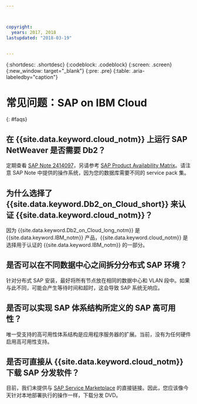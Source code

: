 ```yaml
---



copyright:
  years: 2017, 2018
lastupdated: "2018-03-19"


---
```


{:shortdesc: .shortdesc}
{:codeblock: .codeblock}
{:screen: .screen}
{:new_window: target="_blank"}
{:pre: .pre}
{:table: .aria-labeledby="caption"}

# 常见问题：SAP on IBM Cloud 
{: #faqs}

## 在 {{site.data.keyword.cloud_notm}} 上运行 SAP NetWeaver 是否需要 Db2？

定期查看 [SAP Note 2414097](https://launchpad.support.sap.com/#/notes/2414097)，另请参考 [SAP Product Availability Matrix](https://apps.support.sap.com/sap/support/pam)。请注意 SAP Note 中提供的操作系统，因为您的数据库需要不同的 service pack 集。

## 为什么选择了 {{site.data.keyword.Db2_on_Cloud_short}} 来认证 {{site.data.keyword.cloud_notm}}？

因为 {{site.data.keyword.Db2_on_Cloud_long_notm}} 是 {{site.data.keyword.IBM_notm}} 产品，{{site.data.keyword.cloud_notm}} 是选择用于认证的 {{site.data.keyword.IBM_notm}} 的一部分。

## 是否可以在不同数据中心之间拆分分布式 SAP 环境？

针对分布式 SAP 安装，最好将所有节点放在相同的数据中心和 VLAN 段中。如果与此不同，可能会产生等待时间和超时，这会导致 SAP 系统无响应。

## 是否可以实现 SAP 体系结构所定义的 SAP 高可用性？

唯一受支持的高可用性体系结构是应用程序服务器的扩展。当前，没有为任何硬件启用高可用性支持。

## 是否可直接从 {{site.data.keyword.cloud_notm}} 下载 SAP 分发软件？

目前，我们未提供与 [SAP Service Marketplace](https://websmp201.sap-ag.de/) 的直接链接。因此，您应该像今天针对本地部署执行的操作一样，下载分发 DVD。
